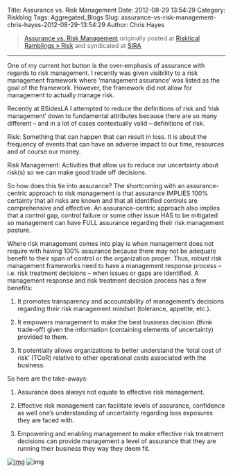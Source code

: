Title: Assurance vs. Risk Management
Date: 2012-08-29 13:54:29
Category: Riskblog
Tags: Aggregated_Blogs
Slug: assurance-vs-risk-management-chris-hayes-2012-08-29-13:54:29
Author: Chris Hayes

>[Assurance vs. Risk Management](http://risktical.com/2012/08/29/assurance-vs-risk-management/) originally posted at [Risktical Ramblings » Risk](http://risktical.com) and syndicated at [SIRA](http://societyinforisk.org)
***
One of my current hot button is the over-emphasis of assurance with regards to risk management. I recently was given visibility to a risk management framework where ‘management assurance’ was listed as the goal of the framework. However, the framework did not allow for management to actually manage risk.

Recently at BSidesLA I attempted to reduce the definitions of risk and ‘risk management’ down to fundamental attributes because there are so many different – and in a lot of cases contextually valid – definitions of risk.

Risk: Something that can happen that can result in loss. It is about the frequency of events that can have an adverse impact to our time, resources and of course our money.

Risk Management: Activities that allow us to reduce our uncertainty about risk(s) so we can make good trade off decisions.

So how does this tie into assurance? The shortcoming with an assurance-centric approach to risk management is that assurance IMPLIES 100% certainty that all risks are known and that all identified controls are comprehensive and effective. An assurance-centric approach also implies that a control gap, control failure or some other issue HAS to be mitigated so management can have FULL assurance regarding their risk management posture.

Where risk management comes into play is when management does not require with having 100% assurance because there may not be adequate benefit to their span of control or the organization proper. Thus, robust risk management frameworks need to have a management response process – i.e. risk treatment decisions – when issues or gaps are identified. A management response and risk treatment decision process has a few benefits:

1. It promotes transparency and accountability of management’s decisions regarding their risk management mindset (tolerance, appetite, etc.).

2. It empowers management to make the best business decision (think trade-off) given the information (containing elements of uncertainty) provided to them.

3. It potentially allows organizations to better understand the ‘total cost of risk’ (TCoR) relative to other operational costs associated with the business.

So here are the take-aways:

1. Assurance does always not equate to effective risk management.

2. Effective risk management can facilitate levels of assurance, confidence as well one’s understanding of uncertainty regarding loss exposures they are faced with.

3. Empowering and enabling management to make effective risk treatment decisions can provide management a level of assurance that they are running their business they way they deem fit.

[![img](http://feeds.wordpress.com/1.0/comments/risktical.wordpress.com/421/)](http://feeds.wordpress.com/1.0/gocomments/risktical.wordpress.com/421/) ![img](http://stats.wordpress.com/b.gif?host=risktical.com&blog=4314091&post=421&subd=risktical&ref=&feed=1)


